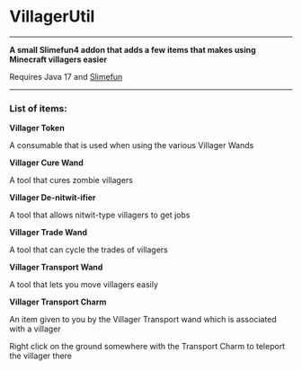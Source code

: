 # VillagerUtil

---

**A small Slimefun4 addon that adds a few items that makes using Minecraft villagers easier**

Requires Java 17 and [Slimefun](https://github.com/Slimefun/Slimefun4)

---

### List of items:

**Villager Token**

A consumable that is used when using the various Villager Wands

**Villager Cure Wand**

A tool that cures zombie villagers

**Villager De-nitwit-ifier**

A tool that allows nitwit-type villagers to get jobs

**Villager Trade Wand**

A tool that can cycle the trades of villagers

**Villager Transport Wand**

A tool that lets you move villagers easily

**Villager Transport Charm**

An item given to you by the Villager Transport wand which is associated with a villager

Right click on the ground somewhere with the Transport Charm to teleport the villager there
